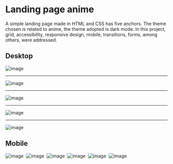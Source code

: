 # Landing page anime
A simple landing page made in HTML and CSS has five anchors. The theme chosen is related to anime, the theme adopted is dark mode. In this project, grid, accessibility, responsive design, mobile, transitions, forms, among others, were addressed.

## Desktop
![image](https://user-images.githubusercontent.com/48998618/216755923-6b7718c3-47f4-4356-88f7-c2ef2ab77549.png)<hr>
![image](https://user-images.githubusercontent.com/48998618/216755960-49d41337-a3d9-4cf0-bf69-1a448c1ea42f.png)<hr>
![image](https://user-images.githubusercontent.com/48998618/216756040-46f513ea-0084-48c9-b88f-f0f263078ebf.png)<hr>
![image](https://user-images.githubusercontent.com/48998618/216756085-5297a310-41a0-4149-a6a2-8d3df5c35dfc.png)<hr>
![image](https://user-images.githubusercontent.com/48998618/216756299-141d40b9-1cd2-49f6-8401-cb3c6313ca8e.png)

## Mobile
![image](https://user-images.githubusercontent.com/48998618/216770638-7e53ec07-ed38-4a97-93cb-240208f0c855.png) 
![image](https://user-images.githubusercontent.com/48998618/216770676-bc157361-8b20-487a-b818-8b2ee6f5523a.png) 
![image](https://user-images.githubusercontent.com/48998618/216770706-5f250e24-4e51-4a45-9717-6f17f9ae822b.png) 
![image](https://user-images.githubusercontent.com/48998618/216770748-dd8874b0-60f5-4129-831e-1e624b38775a.png) 
![image](https://user-images.githubusercontent.com/48998618/216770777-ba491adb-7565-4cea-bbab-654265b94e25.png) 
![image](https://user-images.githubusercontent.com/48998618/216770800-9b139681-a1d5-46ed-93a4-aa35c0143ac5.png)




